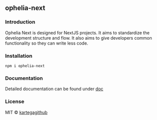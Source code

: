 ## ophelia-next

### Introduction
Ophelia Next is designed for NextJS projects. It aims to standardize the development structure and flow. It also aims to give developers common functionality so they can write less code.

### Installation
`npm i ophelia-next`

### Documentation
Detailed documentation can be found under [doc](./doc/Introduction.md)

### License
MIT © [kartegagithub](https://github.com/kartegagithub)